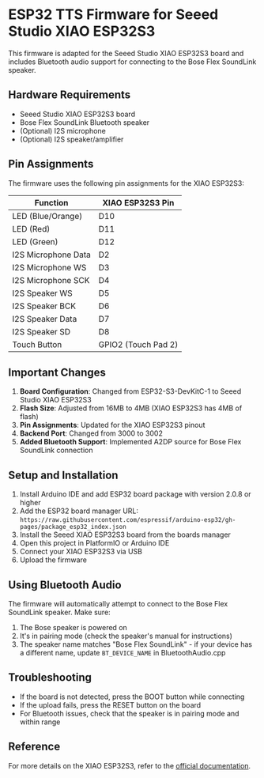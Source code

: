 # ESP32 TTS Firmware for Seeed Studio XIAO ESP32S3

This firmware is adapted for the Seeed Studio XIAO ESP32S3 board and includes Bluetooth audio support for connecting to the Bose Flex SoundLink speaker.

## Hardware Requirements

- Seeed Studio XIAO ESP32S3 board
- Bose Flex SoundLink Bluetooth speaker
- (Optional) I2S microphone
- (Optional) I2S speaker/amplifier

## Pin Assignments

The firmware uses the following pin assignments for the XIAO ESP32S3:

| Function | XIAO ESP32S3 Pin |
|----------|------------------|
| LED (Blue/Orange) | D10 |
| LED (Red) | D11 |
| LED (Green) | D12 |
| I2S Microphone Data | D2 |
| I2S Microphone WS | D3 |
| I2S Microphone SCK | D4 |
| I2S Speaker WS | D5 |
| I2S Speaker BCK | D6 |
| I2S Speaker Data | D7 |
| I2S Speaker SD | D8 |
| Touch Button | GPIO2 (Touch Pad 2) |

## Important Changes

1. **Board Configuration**: Changed from ESP32-S3-DevKitC-1 to Seeed Studio XIAO ESP32S3
2. **Flash Size**: Adjusted from 16MB to 4MB (XIAO ESP32S3 has 4MB of flash)
3. **Pin Assignments**: Updated for the XIAO ESP32S3 pinout
4. **Backend Port**: Changed from 3000 to 3002
5. **Added Bluetooth Support**: Implemented A2DP source for Bose Flex SoundLink connection

## Setup and Installation

1. Install Arduino IDE and add ESP32 board package with version 2.0.8 or higher
2. Add the ESP32 board manager URL: `https://raw.githubusercontent.com/espressif/arduino-esp32/gh-pages/package_esp32_index.json`
3. Install the Seeed XIAO ESP32S3 board from the boards manager
4. Open this project in PlatformIO or Arduino IDE
5. Connect your XIAO ESP32S3 via USB
6. Upload the firmware

## Using Bluetooth Audio

The firmware will automatically attempt to connect to the Bose Flex SoundLink speaker. Make sure:

1. The Bose speaker is powered on
2. It's in pairing mode (check the speaker's manual for instructions)
3. The speaker name matches "Bose Flex SoundLink" - if your device has a different name, update `BT_DEVICE_NAME` in BluetoothAudio.cpp

## Troubleshooting

- If the board is not detected, press the BOOT button while connecting
- If the upload fails, press the RESET button on the board
- For Bluetooth issues, check that the speaker is in pairing mode and within range

## Reference

For more details on the XIAO ESP32S3, refer to the [official documentation](https://wiki.seeedstudio.com/xiao_esp32s3_getting_started/). 